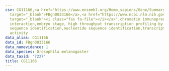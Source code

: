 ```yaml
---
csv: CG11166,<a href="https://www.ensembl.org/Homo_sapiens/Gene/Summary?db=core;g=FBgn0033166"
  target="_blank">FBgn0033166</a>,<a href="https://www.ncbi.nlm.nih.gov/pubmed/15998452"
  target="_blank"><i class="fas fa-file"></i></a>",chromatin immunoprecipitation assay,direct
  interaction,embryo stage, high throughput transcription profiling by microarray,nucleotide
  sequence identification,nucleotide sequence identification,transcriptional regulation,down-regulates
  activity
data_alias: CG11166
data_id: FBgn0033166
data_numevidence: 1
data_species: Drosophila melanogaster
data_taxid: '7227'
title: CG11166
---
```

